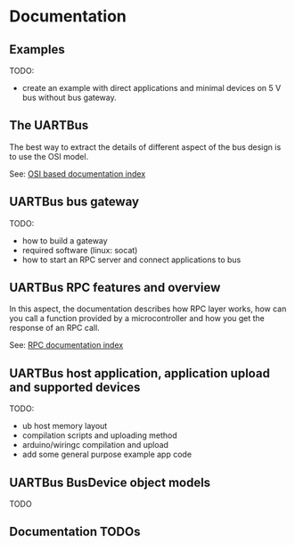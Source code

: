 # Documentation

## Examples

TODO:

- create an example with direct applications and minimal devices on 5 V bus
	without bus gateway.


## The UARTBus 

The best way to extract the details of different aspect of the bus design is to
use the OSI model.

See: [OSI based documentation index](./osi/index.md)

## UARTBus bus gateway

TODO:

- how to build a gateway
- required software (linux: socat)
- how to start an RPC server and connect applications to bus

## UARTBus RPC features and overview 

In this aspect, the documentation describes how RPC layer works, how can you
call a function provided by a microcontroller and how you get the response
of an RPC call. 

See: [RPC documentation index](./rpc/index.md)


## UARTBus host application, application upload and supported devices

TODO:

- ub host memory layout
- compilation scripts and uploading method
- arduino/wiringc compilation and upload
- add some general purpose example app code


## UARTBus BusDevice object models 

TODO

## Documentation TODOs


